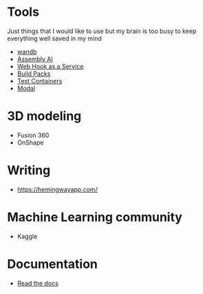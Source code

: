 # Tools

Just things that I would like to use but my brain is too busy to keep everything well saved in my mind

- [wandb](https://wandb.ai/site)
- [Assembly AI](https://www.assemblyai.com/discover/)
- [Web Hook as a Service](https://www.svix.com/)
- [Build Packs](https://buildpacks.io/)
- [Test Containers](https://testcontainers.com)
- [Modal](https://modal.com/)
# 3D modeling

- Fusion 360
- OnShape

# Writing

- https://hemingwayapp.com/

# Machine Learning community

- Kaggle

# Documentation

- [Read the docs](https://about.readthedocs.com/)
